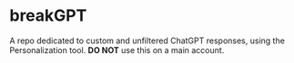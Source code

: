 # breakGPT
A repo dedicated to custom and unfiltered ChatGPT responses, using the Personalization tool.
**DO NOT** use this on a main account.
